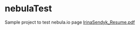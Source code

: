 # nebulaTest
Sample project to test nebula.io page
[IrinaSendyk_Resume.pdf](https://github.com/irkazz/nebulaTest/files/11482631/IrinaSendyk_Resume.pdf)
